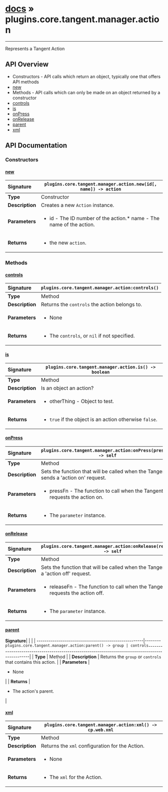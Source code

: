 # [docs](index.md) » plugins.core.tangent.manager.action
---

Represents a Tangent Action

## API Overview
* Constructors - API calls which return an object, typically one that offers API methods
 * [new](#new)
* Methods - API calls which can only be made on an object returned by a constructor
 * [controls](#controls)
 * [is](#is)
 * [onPress](#onpress)
 * [onRelease](#onrelease)
 * [parent](#parent)
 * [xml](#xml)

## API Documentation

### Constructors

#### [new](#new)
| <span style="float: left;">**Signature**</span> | <span style="float: left;">`plugins.core.tangent.manager.action.new(id[, name]) -> action` </span>                                                          |
| -----------------------------------------------------|---------------------------------------------------------------------------------------------------------|
| **Type**                                             | Constructor |
| **Description**                                      | Creates a new `Action` instance. |
| **Parameters**                                       | <ul><li>id        - The ID number of the action.* name      - The name of the action.</li></ul> |
| **Returns**                                          | <ul><li>the new <code>action</code>.</li></ul> |

### Methods

#### [controls](#controls)
| <span style="float: left;">**Signature**</span> | <span style="float: left;">`plugins.core.tangent.manager.action:controls()` </span>                                                          |
| -----------------------------------------------------|---------------------------------------------------------------------------------------------------------|
| **Type**                                             | Method |
| **Description**                                      | Returns the `controls` the action belongs to. |
| **Parameters**                                       | <ul><li>None</li></ul> |
| **Returns**                                          | <ul><li>The <code>controls</code>, or <code>nil</code> if not specified.</li></ul> |

#### [is](#is)
| <span style="float: left;">**Signature**</span> | <span style="float: left;">`plugins.core.tangent.manager.action.is() -> boolean` </span>                                                          |
| -----------------------------------------------------|---------------------------------------------------------------------------------------------------------|
| **Type**                                             | Method |
| **Description**                                      | Is an object an action? |
| **Parameters**                                       | <ul><li>otherThing - Object to test.</li></ul> |
| **Returns**                                          | <ul><li><code>true</code> if the object is an action otherwise <code>false</code>.</li></ul> |

#### [onPress](#onpress)
| <span style="float: left;">**Signature**</span> | <span style="float: left;">`plugins.core.tangent.manager.action:onPress(pressFn) -> self` </span>                                                          |
| -----------------------------------------------------|---------------------------------------------------------------------------------------------------------|
| **Type**                                             | Method |
| **Description**                                      | Sets the function that will be called when the Tangent sends a 'action on' request. |
| **Parameters**                                       | <ul><li>pressFn     - The function to call when the Tangent requests the action on.</li></ul> |
| **Returns**                                          | <ul><li>The <code>parameter</code> instance.</li></ul> |

#### [onRelease](#onrelease)
| <span style="float: left;">**Signature**</span> | <span style="float: left;">`plugins.core.tangent.manager.action:onRelease(releaseFn) -> self` </span>                                                          |
| -----------------------------------------------------|---------------------------------------------------------------------------------------------------------|
| **Type**                                             | Method |
| **Description**                                      | Sets the function that will be called when the Tangent sends a 'action off' request. |
| **Parameters**                                       | <ul><li>releaseFn     - The function to call when the Tangent requests the action off.</li></ul> |
| **Returns**                                          | <ul><li>The <code>parameter</code> instance.</li></ul> |

#### [parent](#parent)
| <span style="float: left;">**Signature**</span> | <span style="float: left;">`plugins.core.tangent.manager.action:parent() -> group | controls` </span>                                                          |
| -----------------------------------------------------|---------------------------------------------------------------------------------------------------------|
| **Type**                                             | Method |
| **Description**                                      | Returns the `group` or `controls` that contains this action. |
| **Parameters**                                       | <ul><li>None</li></ul> |
| **Returns**                                          | <ul><li>The action's parent.</li></ul> |

#### [xml](#xml)
| <span style="float: left;">**Signature**</span> | <span style="float: left;">`plugins.core.tangent.manager.action:xml() -> cp.web.xml` </span>                                                          |
| -----------------------------------------------------|---------------------------------------------------------------------------------------------------------|
| **Type**                                             | Method |
| **Description**                                      | Returns the `xml` configuration for the Action. |
| **Parameters**                                       | <ul><li>None</li></ul> |
| **Returns**                                          | <ul><li>The <code>xml</code> for the Action.</li></ul> |

